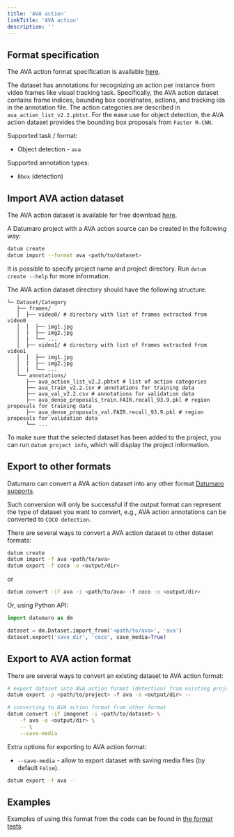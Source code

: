 ```yaml
---
title: 'AVA action'
linkTitle: 'AVA action'
description: ''
---
```


## Format specification

The AVA action format specification is available
[here](https://arxiv.org/pdf/1705.08421.pdf).

The dataset has annotations for recognizing an action per instance from video frames
like visual tracking task. Specifically, the AVA action dataset contains frame indices,
bounding box cooridnates, actions, and tracking ids in the annotation file. The action
categories are described in `ava_action_list_v2.2.pbtxt`. For the ease use for object
detection, the AVA action dataset provides the bounding box proposals from `Faster R-CNN`.

Supported task / format:
- Object detection - `ava`

Supported annotation types:
- `Bbox` (detection)

## Import AVA action dataset

The AVA action dataset is available for free download
[here](https://research.google.com/ava/download.html#ava_actions_download).

A Datumaro project with a AVA action source can be created in the following way:

``` bash
datum create
datum import --format ava <path/to/dataset>
```

It is possible to specify project name and project directory. Run
`datum create --help` for more information.

The AVA action dataset directory should have the following structure:

<!--lint disable fenced-code-flag-->
```
└─ Dataset/Category
   ├── frames/
   │  ├── video0/ # directory with list of frames extracted from video0
   │  │  ├── img1.jpg
   │  |  ├── img2.jpg
   │  |  └── ...
   │  ├── video1/ # directory with list of frames extracted from video1
   │  │  ├── img1.jpg
   │  |  ├── img2.jpg
   │  |  └── ...
   └── annotations/
      ├── ava_action_list_v2.2.pbtxt # list of action categories
      ├── ava_train_v2.2.csv # annotations for training data
      ├── ava_val_v2.2.csv # annotations for validation data
      ├── ava_dense_proposals_train.FAIR.recall_93.9.pkl # region proposals for training data
      ├── ava_dense_proposals_val.FAIR.recall_93.9.pkl # region proposals for validation data
      └── ...
```

To make sure that the selected dataset has been added to the project, you
can run `datum project info`, which will display the project information.

## Export to other formats

Datumaro can convert a AVA action dataset into any other format
[Datumaro supports](/docs/user-manual/supported_formats).

Such conversion will only be successful if the output
format can represent the type of dataset you want to convert,
e.g., AVA action annotations can be converted to `COCO detection`.

There are several ways to convert a AVA action dataset to other dataset formats:

``` bash
datum create
datum import -f ava <path/to/ava>
datum export -f coco -o <output/dir>
```
or
``` bash
datum convert -if ava -i <path/to/ava> -f coco -o <output/dir>
```

Or, using Python API:

```python
import datumaro as dm

dataset = dm.Dataset.import_from('<path/to/ava>', 'ava')
dataset.export('save_dir', 'coco', save_media=True)
```

## Export to AVA action format

There are several ways to convert an existing dataset to AVA action format:

``` bash
# export dataset into AVA action format (detection) from existing project
datum export -p <path/to/project> -f ava -o <output/dir> --
```
``` bash
# converting to AVA action format from other format
datum convert -if imagenet -i <path/to/dataset> \
    -f ava -o <output/dir> \
    -- \
    --save-media
```

Extra options for exporting to AVA action format:
- `--save-media` - allow to export dataset with saving media files
  (by default `False`).

```bash
datum export -f ava --
```

## Examples

Examples of using this format from the code can be found in
[the format tests](https://github.com/openvinotoolkit/datumaro/blob/develop/tests/unit/test_ava_format.py).
